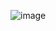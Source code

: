 ![image](https://user-images.githubusercontent.com/12953812/165001768-d62a0707-01b3-4dae-85aa-736e663cd817.png)

